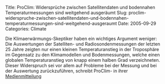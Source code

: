 Title: ProClim: Widersprüche zwischen Satellitendaten und bodennahen Temperaturmessungen sind weitgehend ausgeräumt
Slug: proclim-widerspruche-zwischen-satellitendaten-und-bodennahen-temperaturmessungen-sind-weitgehend-ausgeraumt
Date: 2005-09-29
Categories: Climate

Die Klimaerwärmungs-Skeptiker haben ein wichtiges Argument weniger: Die Auswertungen der Satelliten- und Radiosondenmessungen der letzten 25 Jahre zeigten nur einen kleinen Temperaturanstieg in der Troposphäre im Gegensatz zu den Klimamodellen und Bodenmessungen, welche einen globalen Temperaturanstieg von knapp einem halben Grad verzeichneten. Dieser Widerspruch sei vor allem auf Probleme bei der Messung und bei der Auswertung zurückzuführen, schreibt ProClim- in ihrer <a href="http://fm.proclim.ch/FMPro?-db=news.fp5&amp;-format=news%2fnewsdetail.html&amp;-lay=web&amp;-sortfield=NewsDatum&amp;-sortorder=descend&amp;OneMonth=yes&amp;flag=proclim&amp;-max=2147483647&amp;-recid=33308&amp;-find=">Medienmitteilung</a>
